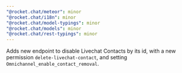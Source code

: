 ```yaml
---
"@rocket.chat/meteor": minor
"@rocket.chat/i18n": minor
"@rocket.chat/model-typings": minor
"@rocket.chat/models": minor
"@rocket.chat/rest-typings": minor
---
```


Adds new endpoint to disable Livechat Contacts by its id, with a new permission `delete-livechat-contact`, and setting `Omnichannel_enable_contact_removal`.
